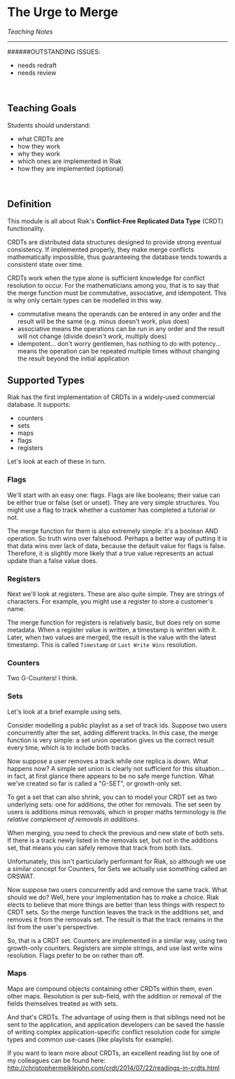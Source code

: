 # The Urge to Merge
*Teaching Notes*

---
######OUTSTANDING ISSUES:

+ needs redraft
+ needs review

<br>

## Teaching Goals

Students should understand:
+ what CRDTs are
+ how they work
+ why they work
+ which ones are implemented in Riak
+ how they are implemented (optional)

<br>

## Definition

This module is all about Riak's **Conflict-Free Replicated Data Type** (CRDT) functionality.

CRDTs are distributed data structures designed to provide strong eventual consistency. If implemented properly, they make merge conflicts mathematically impossible, thus guaranteeing the database tends towards a consistent state over time.

CRDTs work when the type alone is sufficient knowledge for conflict resolution to occur. For the mathematicians among you, that is to say that the merge function must be commutative, associative, and idempotent. This is why only certain types can be modelled in this way.

+ commutative means the operands can be entered in any order and the result will be the same (e.g. minus doesn't work, plus does)
+ associative means the operations can be run in any order and the result will not change (divide doesn't work, multiply does)
+ idempotent... don't worry gentlemen, has nothing to do with potency... means the operation can be repeated multiple times without changing the result beyond the initial application

## Supported Types

Riak has the first implementation of CRDTs in a widely-used commercial database. It supports:

+ counters
+ sets
+ maps
+ flags
+ registers

Let's look at each of these in turn.

### Flags

We'll start with an easy one: flags. Flags are like booleans; their value can be either true or false (set or unset). They are very simple structures. You might use a flag to track whether a customer has completed a tutorial or not.

The merge function for them is also extremely simple: it's a boolean AND operation. So truth wins over falsehood. Perhaps a better way of putting it is that data wins over lack of data, because the default value for flags is false. Therefore, it is slightly more likely that a true value represents an actual update than a false value does.

### Registers

Next we'll look at registers. These are also quite simple. They are strings of characters. For example, you might use a register to store a customer's name.

The merge function for registers is relatively basic, but does rely on some metadata. When a register value is written, a timestamp is written with it. Later, when two values are merged, the result is the value with the latest timestamp. This is called `Timestamp` or `Last Write Wins` resolution.

### Counters

Two G-Counters! I think.

### Sets

Let's look at a brief example using sets.

Consider modelling a public playlist as a set of track ids. Suppose two users concurrently alter the set, adding different tracks. In this case, the merge function is very simple: a set union operation gives us the correct result every time, which is to include both tracks.

Now suppose a user removes a track while one replica is down. What happens now? A simple set union is clearly not sufficient for this situation... in fact, at first glance there appears to be no safe merge function. What we've created so far is called a "G-SET", or growth-only set.

To get a set that can also shrink, you can to model your CRDT set as two underlying sets: one for additions, the other for removals. The set seen by users is additions *minus* removals, which in proper maths terminology is *the relative complement of removals in additions*.

When merging, you need to check the previous and new state of both sets. If there is a track newly listed in the removals set, but not in the additions set, that means you can safely remove that track from both lists.

Unfortunately, this isn't particularly performant for Riak, so although we use a similar concept for Counters, for Sets we actually use something called an ORSWAT.

Now suppose two users concurrently add and remove the same track. What should we do? Well, here your implementation has to make a choice. Riak elects to believe that more things are better than less things with respect to CRDT sets. So the merge function leaves the track in the additions set, and removes it from the removals set. The result is that the track remains in the list from the user's perspective.

So, that is a CRDT set. Counters are implemented in a similar way, using two growth-only counters. Registers are simple strings, and use last write wins resolution. Flags prefer to be on rather than off.

### Maps

Maps are compound objects containing other CRDTs within them, even other maps. Resolution is per sub-field, with the addition or removal of the fields themselves treated as with sets.

And that's CRDTs. The advantage of using them is that siblings need not be sent to the application, and application developers can be saved the hassle of writing complex application-specific conflict resolution code for simple types and common use-cases (like playlists for example).

If you want to learn more about CRDTs, an excellent reading list by one of my colleagues can be found here:
http://christophermeiklejohn.com/crdt/2014/07/22/readings-in-crdts.html

<br>

